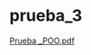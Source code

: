 # prueba_3
[Prueba _POO.pdf](https://github.com/SandovalBrandon1027/prueba_3/files/12052552/Prueba._POO.pdf)
